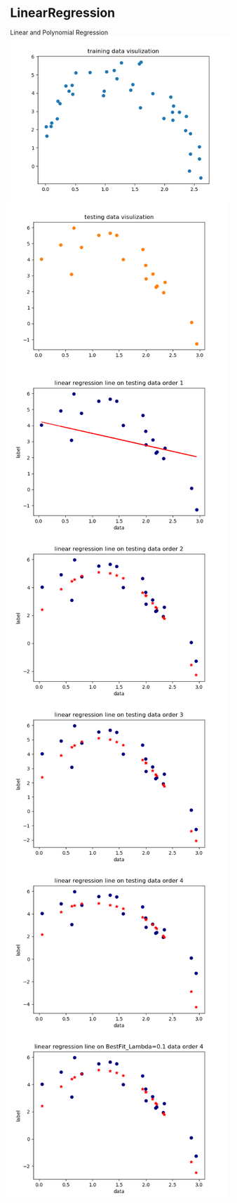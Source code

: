 # LinearRegression
Linear and Polynomial Regression <br />
<img src="https://github.com/nikiibayat/LinearRegression/blob/master/images/training_data_visulization.png?raw=true"
     alt="Training Data"
     style="float: left; margin-right: 10px;" />
<img src="https://github.com/nikiibayat/LinearRegression/blob/master/images/testing_data_visulization.png?raw=true"
     alt="Testing Data"
     style="float: right; margin-right: 10px;" />
<img src="https://github.com/nikiibayat/LinearRegression/blob/master/images/linear_regression_testing_data_order_1.png"
     alt="1st order regression on test set"
     style="float: right; margin-right: 10px;" />
<img src="https://github.com/nikiibayat/LinearRegression/blob/master/images/linear_regression_testing_data_order_2.png"
     alt="2nd order regression on test set"
     style="float: right; margin-right: 10px;" />
<img src="https://github.com/nikiibayat/LinearRegression/blob/master/images/linear_regression_testing_data_order_3.png"
     alt="3rd order regression on test set"
     style="float: right; margin-right: 10px;" />
<img src="https://github.com/nikiibayat/LinearRegression/blob/master/images/linear_regression_testing_data_order_4.png"
     alt="4th order regression on test set"
     style="float: right; margin-right: 10px;" />
<img src="https://github.com/nikiibayat/LinearRegression/blob/master/images/linear_regression_BestFit_Lambda%3D0.1_data_order_4.png"
     alt="5th order regression with regularization on test set"
     style="float: right; margin-right: 10px;" />
